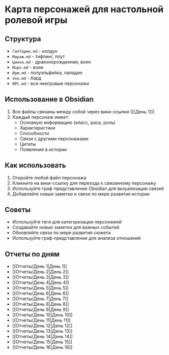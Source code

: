 # Карта персонажей для настольной ролевой игры

## Структура
- `ГилТармо.md` - колдун
- `Мираж.md` - тифлинг, плут
- `Цинна.md` - драконорожденная, воин
- `Морн.md` - воин
- `Ирм.md` - полуэльфийка, паладин
- `Эхо.md` - бард
- `NPC.md` - все неигровые персонажи

## Использование в Obsidian
1. Все файлы связаны между собой через вики-ссылки ([[День 1]])
2. Каждый персонаж имеет:
   - Основную информацию (класс, раса, роль)
   - Характеристики
   - Способности
   - Связи с другими персонажами
   - Цитаты
   - Появления в истории

## Как использовать
1. Откройте любой файл персонажа
2. Кликните на вики-ссылку для перехода к связанному персонажу
3. Используйте граф-представление Obsidian для визуализации связей
4. Добавляйте новые заметки и связи по мере развития истории

## Советы
- Используйте теги для категоризации персонажей
- Создавайте новые заметки для важных событий
- Обновляйте связи по мере развития сюжета
- Используйте граф-представление для анализа отношений

## Отчеты по дням
- [[Отчеты/День 1|День 1]]
- [[Отчеты/День 2|День 2]]
- [[Отчеты/День 3|День 3]]
- [[Отчеты/День 4|День 4]]
- [[Отчеты/День 5|День 5]]
- [[Отчеты/День 6|День 6]]
- [[Отчеты/День 7|День 7]]
- [[Отчеты/День 8|День 8]]
- [[Отчеты/День 9|День 9]]
- [[Отчеты/День 10|День 10]]
- [[Отчеты/День 11|День 11]]
- [[Отчеты/День 12|День 12]]
- [[Отчеты/День 13|День 13]]
- [[Отчеты/День 14|День 14]]
- [[Отчеты/День 15|День 15]]
- [[Отчеты/День 16|День 16]] 